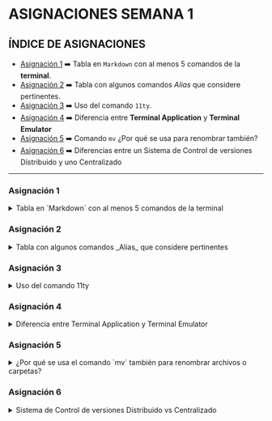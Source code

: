 

# ASIGNACIONES SEMANA 1


<a name="item0"></a>
## ÍNDICE DE ASIGNACIONES
* [Asignación 1](#item1) ➡️ Tabla en `Markdown` con al menos 5 comandos de la **terminal**.
* [Asignación 2](#item2) ➡️ Tabla con algunos comandos _Alias_ que considere pertinentes.
* [Asignación 3](#item3) ➡️ Uso del comando `11ty`.
* [Asignación 4](#item4) ➡️ Diferencia entre **Terminal Application** y **Terminal Emulator**
* [Asignación 5](#item5) ➡️ Comando `mv` ¿Por qué se usa para renombrar también?
* [Asignación 6](#item6) ➡️ Diferencias entre un Sistema de Control de versiones Distribuido y uno Centralizado 

---
<a name="item1"></a>
### Asignación  1


<details>
<summary>Tabla en `Markdown` con al menos 5 comandos de la terminal</summary>

  |COMANDO|EXPLICACIÓN|
|-------|-----------|
|`ls` <br><br> _"List"_|Lista los archivos y carpetas en el directorio actual <br> formato para usar **Indicadores**: <br><br> `ls <ruta del directorio> `: _Lista el contenido de otro      directorio_. <br><br> `ls /`: Lista el contenido del directorio principal. <br> <br> `ls ..`: para listar contenido un nivel arriba. <br><br> `ls ../..`: Para listar directorios 2 niveles arriba. <br><br> `ls ~`: Lista el contenido del directorio personal de usuario. <br><br> `ls -d */`: Lista **solo** directorios. <br><br> `ls *`: Lista el contenido del directorio y sus subdirectorios. <br><br> `ls -R`: Lista todos los archivos y directorios con sus sibdirectorios 😬 <br><br> `ls <directorio> -R`: Como el comando anterior puede tardar mucho, existe esta opción para listar todo pero de un único directorio 😅 <br><br> `ls -s`: Lista los directorios con sus tamaños. <br><br> `ls -l`: Lista el contenido de los directorios en formato lista con propiedades. `ls -lh`: Igual que el anterior pero añade el tamaño. <br><br> `ls -a`: Lista también los directorio o archivos ocultos. <br><br> `ls -l -a` , `ls -a -l` , `ls -la` , `ls -al`: Lista los directorios con información adicional incluyendo los ocultos. <br><br> `ls -t`: Lista ordenado por fecha de la última modificación. <br><br> `ls -tr`: Igual que el anterior pero invierte el orden. <br><br> `ls -S`: La lista la muestra por tamaño en orrden descendente. <br><br> `ls -Sr`: Igual que el anterior pero invierte el orden. ❗ OJO ❗ la **S** es mayúscula. <br><br> 🔥 BONUS TRACK 🔥 <br><br> `ls > mi_archivo.txt`: Imprime el resultado en un archivo. Puedo incluir todas las variantes anteriores y generar un archivo con el resultado. <br><br>|
|`pwd` <br><br>  _"Print Working Directory"_     | Muestra la ruta del directorio actual|
|`cd` <br><br> _"change directory"_ | `cd -`: Cambia al directorio anterior al directorio actual.<br><br> `cd ~`: Cambia al directorio de inicio del usuario.<br><br> `cd -P`: Se asegura de que se respeten los enlaces simbólicos y se utilice la ruta física del directorio 😕?.<br><br> |
|`cat` <br><br> "_Concatenate_"| `cat archivo.txt`: Muestra el contenido del archivo txt o varios archivos: <br><br> `cat archivo1 archivo2 archivo3` <br><br> Además de mostrar el contenido de un archivo en la salida estándar, el comando `cat` también se utiliza para concatenar archivos. <br>Para hacer esto, se utiliza el comando `cat` junto con la redirección estándar, de la siguiente manera: <br><br> `cat archivo1 archivo2 archivo3 ... > nuevo_archivo` <br><br>

  [SUBIR ⏫](#item0)
___

</details>



<a name="item2"></a>
### Asignación  2
<details>
<summary>Tabla con algunos comandos _Alias_ que considere pertinentes</summary>

Un `alias` en la terminal es un **atajo** o una **abreviación** que se puede crear para un comando largo o complejo. En lugar de escribir el comando completo cada vez que se necesite, se puede crear un `alias` corto y usar ese *alias* en su lugar.

Por ejemplo, en lugar de escribir el comando completo `git status` cada vez que se necesite verificar el estado de los archivos en **Git**, se puede crear un alias como `gs` y usar ese *alias* en su lugar. De esta manera, cuando se escriba `gs` en la terminal, se ejecutará automáticamente el comando `git status`.

Hay 2 formas de guardar los alias:
1. Una temporal, es decir, mientras se tenga iniciada la sesión en la terminal y
2. Una permanente. modificando un archivo de sistema.

##### Guardando *Alias* de manera temporal:

Simplemente se escribe el siguiente comando según la sintaxis:

`alias nuevo_alias= comando-original`
Ejemplo:

```Bash
alias ll='ls -alh'
```
Con este *alias* cada expandiremos las opciones al comando *listar archivos y carpetas* dándole más información al usuario.

##### Guardando *Alias* de manera permanente (Ubuntu):
Para guardar un alias de forma permanente en Ubuntu, se debe agregar el alias en el archivo de inicio de tu shell, en nuestro caso *Bash*.
1. Abrimos Nano (editor)

```Bash
nano ~/.bashrc
```
2. Desplazarse hasta el final del archivo y agregar una nueva línea para el nuevo *alias*. Por ejemplo, para crear un alias para el comando `ls -alh`, agregar la siguiente línea:

```Bash
alias ll='ls -alh'
```
3. Guardar los cambios y cerrar el archivo. En nano, presionando Ctrl + O para guardar y Ctrl + X para salir.
4. Para que los cambios tengan efecto en la sesión actual de la terminal, ejecutar el comando `source ~/.bashrc`. Este comando recarga el archivo de inicio de la shell Bash y aplica los cambios que se acaban de hacer.

```Bash
source ~/.bashrc
```


###### Asignación:

|COMANDO              | ALIAS   |                     EXPLICACIÓN                 |
|-------------------- | ------- |  -----------------------------------------------  |
|`ls -alh`            |`ll`     |**a** Muestra archivos ocultos <br> **l** usa formato largo para la lista <br> **h** coloca los tamaños de archivos|
|`sudo apt update && sudo apt dist-upgrade -y`| `actualizar`| Actualiza el Sistema|
|`git status`         | `gs`    | muestra el estado del directorio de trabajo y del área del entorno de ensayo|
|`cp -i`             | `cp`     | Para que siempre al copiar un archivo nos pida confirmación|
| `mv -i`            | `mv`     | Antes de sobreescribir un archivo pedirá confirmación.|
|`cd ../..`          |`.2`      |Para subir 2 niveles en la estructura de directorios.|
|`cd ../.. /..`      |`.3`      |Para subir 3 niveles en la estructura de directorios.|
|`curl -s https://raw.githubusercontent.com/sivel/speedtest-cli/master/speedtest.py  python3 -` (*)| `fast`| Realizar test de velocidad|
<br>

(*) Este es el comando correcto:
```
curl -s https://raw.githubusercontent.com/sivel/speedtest-cli/master/speedtest.py | python3 -
```



**TIPS**: Para listar todos los *alias* usamos el comando: `alias`

  
  [SUBIR ⏫](#item0)
___
</details>
  
  


<a name="item3"></a>
### Asignación  3
  
  <details>
<summary>Uso del comando 11ty </summary>


El comando `11ty` es una herramienta de línea de comandos para construir sitios web estáticos que se basan en plantillas HTML, CSS y JavaScript. `11ty` es una herramienta que se ejecuta en la terminal, y su objetivo principal **es convertir archivos Markdown, Nunjucks, Handlebars, Liquid, entre otros**, en archivos **HTML estáticos**.

Algunos de los comandos principales de `11ty` son:

1. `eleventy`: es el comando principal para generar un sitio web estático. Cuando ejecutas el comando `eleventy` en la terminal, `11ty` buscará los archivos de origen en el directorio actual y generará los archivos `HTML` estáticos en el directorio de destino.

2. `eleventy --serve`: este comando inicia un **servidor local** que muestra tu sitio web generado. Al ejecutar este comando, podrás ver los cambios en tiempo real a medida que los haces en los archivos fuente.

3. `eleventy --input=<directorio-de-entrada> --output=<directorio-de-salida>`: este comando te permite especificar los directorios de entrada y salida para la generación del sitio web. Por defecto, `11ty` busca los archivos fuente en el directorio actual y genera los archivos `HTML` en una <carpeta _site> en el mismo directorio. Con este comando, puedes especificar un directorio de entrada y de salida personalizado.

4. `eleventy --help`: este comando muestra la lista completa de opciones y comandos disponibles en `11ty`.


  
Se puede usar `11ty` para crear un sitio web estático y luego subirlo a un repositorio de GitHub:

1. Crear un nuevo repositorio en GitHub.

2. Clonar el repositorio en local usando el comando `git clone` en la terminal.

3. Crear un nuevo sitio web estático con `11ty`. Puedes hacerlo siguiendo los pasos anteriores 👆. <br> Por ejemplo, puedes crear un archivo de configuración .eleventy.js, agregar tus archivos fuente en el directorio **src** y ejecutar `eleventy` para generar el sitio web estático 😵

4. Copiar los archivos generados en el directorio de salida de `11ty` (por defecto, la carpeta _site) y pegarlo en la carpeta clonada del repositorio de GitHub en tu computadora.

5. En la terminal, navegar hasta el directorio clonado del repositorio de GitHub y ejecutar los siguientes comandos para subir los archivos al repositorio:
  ```sh
  git add .
git commit -m "Agregando archivos generados por 11ty"
git push origin master
  ```
  
6. Si todo va bien, los archivos se subirán al repositorio de GitHub y estarán disponibles para ver en línea. <br>

🚩 Recordar que estos son solo los _pasos generales_ y pueden variar según tu caso específico. 

[SUBIR ⏫](#item0)
___
</details>
  
  
  



<a name="item4"></a>
### Asignación  4
<details>
<summary>Diferencia entre Terminal Application y Terminal Emulator</summary><br>
  
La diferencia principal entre una _**terminal application**_ y un _**Terminal Emulator**_ es la **capa de abstracción que se utiliza para comunicarse con el sistema operativo** 😧 y **ejecutar comandos en la línea de comandos**. 😨 Lo sé, suena complicado. A ver si puedo explicarlo mejor: 
    

> La capa de abstracción se refiere a una interfaz que permite a los programas y usuarios interactuar con el sistema operativo y ejecutar comandos en la línea de comandos. Esta capa se conoce como la "interfaz de línea de comandos" **CLI** por sus siglas en inglés (Command Line Interface).<br><br>
La CLI es una forma de interactuar con el sistema operativo a través de un lenguaje de comandos. En lugar de utilizar una interfaz gráfica de usuario (GUI), donde se utilizan iconos y botones para realizar acciones, la **CLI** se basa en comandos de texto simples que se escriben en una terminal o consola. Estos comandos pueden ser utilizados para realizar una amplia variedad de tareas, como la navegación por el sistema de archivos, la gestión de procesos, la instalación de software y la configuración del sistema.<br><br>
La capa de abstracción permite que los programas y usuarios interactúen con la CLI de manera fácil y segura, ya que oculta detalles técnicos complejos del sistema operativo. Esto significa que los usuarios no necesitan conocer detalles técnicos específicos del sistema operativo para interactuar con él.

Ahora bien, una **Terminal Application** es un _**programa que proporciona una interfaz de usuario para ejecutar comandos en la línea de comandos**_. 
Ejemplos de terminal applications son la Terminal de **macOS**, el **símbolo del sistema de Windows** (CMD), la Terminal de **GNOME** en Linux, entre otros. <br><br>Estas aplicaciones **interactúan directamente con el sistema operativo** para enviar y recibir comandos y mostrar la salida de los mismos.

Por otra parte, un **Terminal Emulator** es un programa que **emula una terminal física**. En otras palabras, es un programa que simula el comportamiento de una terminal física y permite ejecutar comandos en la línea de comandos a través de una interfaz gráfica. <br> Ejemplos de terminal emulators son **xterm**, **Konsole**, **iTerm**, etc. <br> Estos programas **no interactúan directamente con el sistema operativo**, sino que emulan la funcionalidad de una terminal física y se comunican con el sistema operativo a través de un protocolo de comunicación (por ejemplo, el protocolo SSH para conectarse a un servidor remoto).

En resumen 😅, la diferencia principal entre una **Terminal Application** y un **Terminal Emulator** es que la primera interactúa directamente con el sistema operativo, mientras que la segunda emula una terminal física y se comunica con el sistema operativo a través de un protocolo de comunicación.

### Algunas Ventajas de las **Terminal Applications**:

1. Interactúan directamente con el sistema operativo, lo que puede ofrecer una mayor velocidad y eficiencia en la ejecución de comandos.
2. Algunas **Terminal Applications** pueden proporcionar características adicionales, como la capacidad de seleccionar y copiar texto, pestañas de terminal, la capacidad de personalizar la apariencia, etc.
3. Algunas **Terminal Applications** están diseñadas específicamente para trabajar con sistemas operativos particulares y pueden ofrecer una integración más profunda con el sistema operativo.
    
### Algunas desventajas de las **Terminal Applications**:

1. Por lo general, no son portables y solo funcionan en el sistema operativo para el que fueron diseñados.
2. No ofrecen la capacidad de conectarse a sistemas remotos de forma nativa.
3. Algunas terminal applications pueden ser más difíciles de usar para usuarios nuevos en la línea de comandos.

### Ventajas de los **Terminal Emulators**:

1. Ofrecen la capacidad de conectarse a sistemas remotos de forma nativa y ejecutar comandos en ellos.
2. Son más portables y pueden funcionar en diferentes sistemas operativos.
3. La mayoría de los terminal emulators son altamente personalizables y ofrecen una amplia variedad de características.

### Desventajas de los **Terminal Emulators**:

1. Debido a que emulan una terminal física, pueden ser menos eficientes en la ejecución de comandos.
2. Algunos usuarios pueden encontrar que la interfaz gráfica de los **Terminal Emulators** es menos intuitiva que la de las terminal applications.
3. La calidad de la experiencia de usuario puede variar significativamente según el terminal emulator que se esté utilizando.

En resumen, tanto las **Terminal Applications** como los **Terminal Emulators** tienen sus ventajas y desventajas, y la elección entre ellos dependerá de tus necesidades y preferencias. 🤘


[SUBIR ⏫](#item0)
___

</details>



<a name="item5"></a>
### Asignación  5
    
<details>
  <summary>¿Por qué se usa el comando `mv` también para renombrar archivos o carpetas?</summary><br>
  
El comando `mv` en la terminal de Linux/Unix se utiliza para **mover archivos o directorios de un lugar a otro**. Sin embargo, también se utiliza para cambiar el nombre de un archivo o directorio en la misma ubicación. Esto se debe a que, en Linux/Unix, un archivo o directorio **se identifica por su nombre y su ruta de acceso completa**. Al cambiar el nombre de un archivo o directorio, también se cambia su identidad, por lo tanto, para el sistema operativo, renombrar un archivo es equivalente a moverlo a una nueva ubicación con un nuevo nombre.

En resumen, el comando `mv` se utiliza tanto para mover como para renombrar archivos o directorios en Linux/Unix porque el cambio de nombre y la reubicación de archivos/directorios son operaciones equivalentes para el sistema operativo. 👍


[SUBIR ⏫](#item0)
___
  
  
</details>

    
<!--     -------------------------------------------------------------------------------------------- -->
<a name="item6"></a>
### Asignación  6
<details>
  <summary>Sistema de Control de versiones Distribuido vs Centralizado</summary><br>
  
La principal diferencia entre un **Sistema de Control de Versiones Distribuido** y uno **Centralizado** es la forma en que gestionan y almacenan los archivos y versiones de un proyecto.

En un **Sistema de Control de Versiones Centralizado**, todos los archivos y versiones de un proyecto se almacenan en un **único servidor centralizado**. Los desarrolladores trabajan en una copia local de los archivos, y para colaborar con otros miembros del equipo, deben conectarse al servidor centralizado y enviar sus cambios al repositorio central. El servidor centralizado es el punto de referencia único para el historial de cambios y versiones del proyecto.

Por otro lado, en un **Sistema de Control de Versiones Distribuido**, cada desarrollador tiene una copia local completa del repositorio, incluyendo todas las versiones y cambios del proyecto. Los desarrolladores pueden trabajar en sus propias copias locales y hacer cambios sin estar conectados al servidor centralizado. Luego, pueden sincronizar sus cambios con los demás desarrolladores mediante la combinación de los cambios y la actualización de las copias locales de los demás.

En un **Sistema de Control de Versiones Distribuido**, el servidor centralizado no es el punto de referencia único para el historial de cambios y versiones del proyecto, sino que cada copia local tiene una copia completa del repositorio con su historial de cambios. Esto hace que los sistemas distribuidos sean más descentralizados y permiten que los desarrolladores trabajen de forma más autónoma, ya que no dependen tanto del servidor centralizado para colaborar con los demás. 


[SUBIR ⏫](#item0)
___
  
  
</details>


